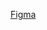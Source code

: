 [Figma](https://www.figma.com/design/wJg5xSwMdaCjw87mqqFVGN/TaskSync?node-id=0-1&t=CwQ4fobyddwMOMIf-1)
